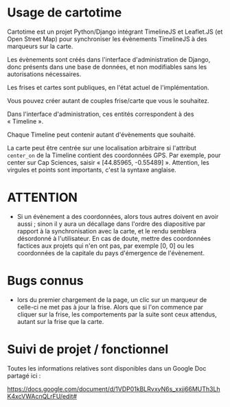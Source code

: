 
# Usage de cartotime

Cartotime est un projet Python/Django intégrant TimelineJS et Leaflet.JS (et Open Street Map) pour synchroniser les évènements TimelineJS à des marqueurs sur la carte.

Les évènements sont créés dans l'interface d'administration de Django, donc présents dans une base de données, et non modifiables sans les autorisations nécessaires.

Les frises et cartes sont publiques, en l'état actuel de l'implémentation.

Vous pouvez créer autant de couples frise/carte que vous le souhaitez.

Dans l'interface d'administration, ces entités correspondent à des « Timeline ».

Chaque Timeline peut contenir autant d'évènements que souhaité.

La carte peut être centrée sur une localisation arbitraire si l'attribut `center_on` de la Timeline contient des coordonnées GPS. Par exemple, pour center sur Cap Sciences, saisir « [44.85965, -0.55489] ». Attention, les virgules et points sont importants, c'est la syntaxe anglaise.


# ATTENTION

- Si un évènement a des coordonnées, alors tous autres doivent en avoir aussi ; sinon il y aura un décallage dans l'ordre des diapositive par rapport à la synchronisation avec la carte, et le rendu semblera désordonné à l'utilisateur. En cas de doute, mettre des coordonnées factices aux projets qui n'en ont pas, par exemple [0, 0] ou les coordonnées de la capitale du pays d'émergence de l'évènement.


# Bugs connus

- lors du premier chargement de la page, un clic sur un marqueur de celle-ci ne met pas à jour la frise. Alors que si l'on commence par cliquer sur la frise, les comportements par la suite sont ceux attendus, autant sur la frise que la carte.


# Suivi de projet / fonctionnel

Toutes les informations relatives sont disponibles dans un Google Doc partagé ici :

https://docs.google.com/document/d/1VDP01kBLRvxyN6s_xxjj66MUTh3LhK4xcVWAcnQLrFU/edit#
